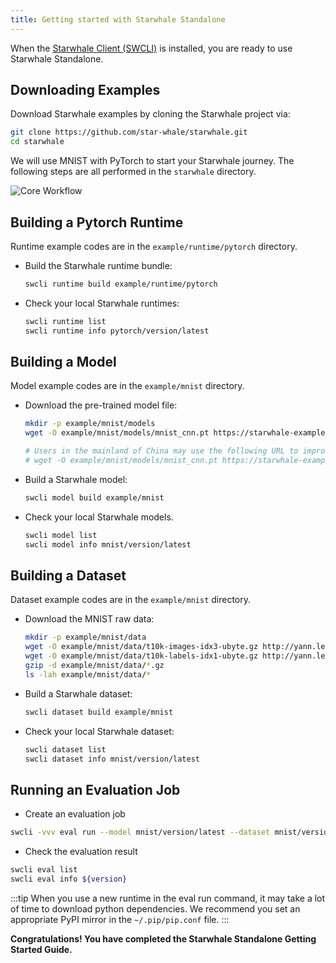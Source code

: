```yaml
---
title: Getting started with Starwhale Standalone
---
```


When the [Starwhale Client (SWCLI)](../swcli) is installed, you are ready to use Starwhale Standalone.

## Downloading Examples

Download Starwhale examples by cloning the Starwhale project via:

```bash
git clone https://github.com/star-whale/starwhale.git
cd starwhale
```

We will use MNIST with PyTorch to start your Starwhale journey. The following steps are all performed in the `starwhale` directory.

![Core Workflow](../img/standalone-core-workflow.gif)

## Building a Pytorch Runtime

Runtime example codes are in the `example/runtime/pytorch` directory.

- Build the Starwhale runtime bundle:

  ```bash
  swcli runtime build example/runtime/pytorch
  ```

- Check your local Starwhale runtimes:

  ```bash
  swcli runtime list
  swcli runtime info pytorch/version/latest
  ```

## Building a Model

Model example codes are in the `example/mnist` directory.

- Download the pre-trained model file:

  ```bash
  mkdir -p example/mnist/models
  wget -O example/mnist/models/mnist_cnn.pt https://starwhale-examples.s3.us-west-1.amazonaws.com/mnist_cnn.pt
  
  # Users in the mainland of China may use the following URL to improve the download speed:
  # wget -O example/mnist/models/mnist_cnn.pt https://starwhale-examples.oss-cn-beijing.aliyuncs.com/mnist_cnn.pt
  ```

- Build a Starwhale model:

  ```bash
  swcli model build example/mnist
  ```

- Check your local Starwhale models.

  ```bash
  swcli model list
  swcli model info mnist/version/latest
  ```

## Building a Dataset

Dataset example codes are in the `example/mnist` directory.

- Download the MNIST raw data:

  ```bash
  mkdir -p example/mnist/data
  wget -O example/mnist/data/t10k-images-idx3-ubyte.gz http://yann.lecun.com/exdb/mnist/t10k-images-idx3-ubyte.gz
  wget -O example/mnist/data/t10k-labels-idx1-ubyte.gz http://yann.lecun.com/exdb/mnist/t10k-labels-idx1-ubyte.gz
  gzip -d example/mnist/data/*.gz
  ls -lah example/mnist/data/*
  ```

- Build a Starwhale dataset:

  ```bash
  swcli dataset build example/mnist
  ```

- Check your local Starwhale dataset:

  ```bash
  swcli dataset list
  swcli dataset info mnist/version/latest
  ```

## Running an Evaluation Job

- Create an evaluation job

 ```bash
 swcli -vvv eval run --model mnist/version/latest --dataset mnist/version/latest --runtime pytorch/version/latest
 ```

- Check the evaluation result

 ```bash
 swcli eval list
 swcli eval info ${version}
 ```

:::tip
When you use a new runtime in the eval run command, it may take a lot of time to download python dependencies. We recommend you set an appropriate PyPI mirror in the `~/.pip/pip.conf` file.
:::

**Congratulations! You have completed the Starwhale Standalone Getting Started Guide.**
